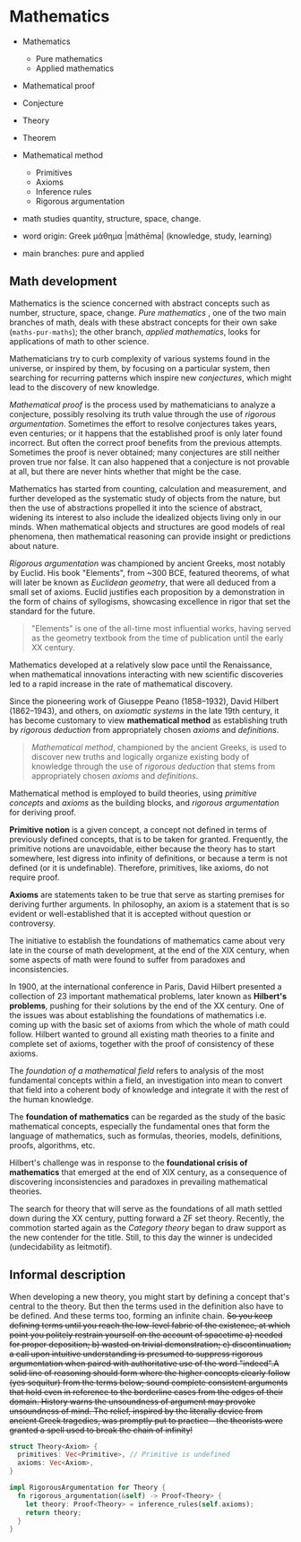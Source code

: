 # Mathematics

- Mathematics
  - Pure mathematics
  - Applied mathematics
- Mathematical proof
- Conjecture
- Theory
- Theorem
- Mathematical method
  - Primitives
  - Axioms
  - Inference rules
  - Rigorous argumentation


- math studies quantity, structure, space, change.
- word origin: Greek μάθημα |máthēma| (knowledge, study, learning)
- main branches: pure and applied


## Math development

Mathematics is the science concerned with abstract concepts such as number, structure, space, change. *Pure mathematics* , one of the two main branches of math, deals with these abstract concepts for their own sake (`maths-pur-maths`); the other branch, *applied mathematics*, looks for applications of math to other science.

Mathematicians try to curb complexity of various systems found in the universe, or inspired by them, by focusing on a particular system, then searching for recurring patterns which inspire new *conjectures*, which might lead to the discovery of new knowledge.

*Mathematical proof* is the process used by mathematicians to analyze a conjecture, possibly resolving its truth value through the use of *rigorous argumentation*. Sometimes the effort to resolve conjectures takes years, even centuries; or it happens that the established proof is only later found incorrect. But often the correct proof benefits from the previous attempts. Sometimes the proof is never obtained; many conjectures are still neither proven true nor false. It can also happened that a conjecture is not provable at all, but there are never hints whether that might be the case.

Mathematics has started from counting, calculation and measurement, and further developed as the systematic study of objects from the nature, but then the use of abstractions propelled it into the science of abstract, widening its interest to also include the idealized objects living only in our minds. When mathematical objects and structures are good models of real phenomena, then mathematical reasoning can provide insight or predictions about nature.

*Rigorous argumentation* was championed by ancient Greeks, most notably by Euclid. His book "Elements", from ~300 BCE, featured theorems, of what will later be known as *Euclidean geometry*, that were all deduced from a small set of axioms. Euclid justifies each proposition by a demonstration in the form of chains of syllogisms, showcasing excellence in rigor that set the standard for the future.

> "Elements" is one of the all-time most influential works, having served as the geometry textbook from the time of publication until the early XX century.

Mathematics developed at a relatively slow pace until the Renaissance, when mathematical innovations interacting with new scientific discoveries led to a rapid increase in the rate of mathematical discovery.

Since the pioneering work of Giuseppe Peano (1858–1932), David Hilbert (1862–1943), and others, on *axiomatic systems* in the late 19th century, it has become customary to view **mathematical method** as establishing truth by *rigorous deduction* from appropriately chosen *axioms* and *definitions*.

> *Mathematical method*, championed by the ancient Greeks, is used to discover new truths and logically organize existing body of knowledge through the use of *rigorous deduction* that stems from appropriately chosen *axioms* and *definitions*.

Mathematical method is employed to build theories, using *primitive concepts* and *axioms* as the building blocks, and *rigorous argumentation* for deriving proof.

**Primitive notion** is a given concept, a concept not defined in terms of previously defined concepts, that is to be taken for granted. Frequently, the primitive notions are unavoidable, either because the theory has to start somewhere, lest digress into infinity of definitions, or because a term is not defined (or it is undefinable). Therefore, primitives, like axioms, do not require proof.

**Axioms** are statements taken to be true that serve as starting premises for deriving further arguments. In philosophy, an axiom is a statement that is so evident or well-established that it is accepted without question or controversy.

The initiative to establish the foundations of mathematics came about very late in the course of math development, at the end of the XIX century, when some aspects of math were found to suffer from paradoxes and inconsistencies.

In 1900, at the international conference in Paris, David Hilbert presented a collection of 23 important mathematical problems, later known as **Hilbert's problems**, pushing for their solutions by the end of the XX century. One of the issues was about establishing the foundations of mathematics i.e. coming up with the basic set of axioms from which the whole of math could follow. Hilbert wanted to ground all existing math theories to a finite and complete set of axioms, together with the proof of consistency of these axioms.

The *foundation of a mathematical field* refers to analysis of the most fundamental concepts within a field, an investigation into mean to convert that field into a coherent body of knowledge and integrate it with the rest of the human knowledge.

The **foundation of mathematics** can be regarded as the study of the basic mathematical concepts, especially the fundamental ones that form the language of mathematics, such as formulas, theories, models, definitions, proofs, algorithms, etc.

Hilbert's challenge was in response to the **foundational crisis of mathematics** that emerged at the end of XIX century, as a consequence of discovering inconsistencies and paradoxes in prevailing mathematical theories.


The search for theory that will serve as the foundations of all math settled down during the XX century, putting forward a ZF set theory. Recently, the commotion started again as the *Category theory* began to draw support as the new contender for the title. Still, to this day the winner is undecided (undecidability as leitmotif).



## Informal description
When developing a new theory, you might start by defining a concept that's central to the theory. But then the terms used in the definition also have to be defined. And these terms too, forming an infinite chain. ~~So you keep defining terms until you reach the low-level fabric of the existence, at which point you politely restrain yourself on the account of spacetime a) needed for proper deposition; b) wasted on trivial demonstration; c) discontinuation; a call upon intuitive understanding is presumed to suppress rigorous argumentation when paired with authoritative use of the word "indeed".A solid line of reasoning should form where the higher concepts clearly follow (yes sequitur) from the terms below; sound complete consistent arguments that hold even in reference to the borderline cases from the edges of their domain. History warns the unsoundness of argument may provoke unsoundness of mind. The relief, inspired by the literally device from ancient Greek tragedies, was promptly put to practice - the theorists were granted a spell used to break the chain of infinity!~~


```rust
struct Theory<Axiom> {
  primitives: Vec<Primitive>, // Primitive is undefined
  axioms: Vec<Axiom>,
}

impl RigorousArgumentation for Theory {
  fn rigorous_argumentation(&self) -> Proof<Theory> {
    let theory: Proof<Theory> = inference_rules(self.axioms);
    return theory;
  }
}
```
